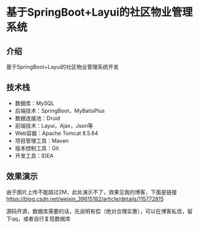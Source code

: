 # 基于SpringBoot+Layui的社区物业管理系统

## 介绍
基于SpringBoot+Layui的社区物业管理系统开发

## 技术栈

- 数据库：MySQL
- 后端技术：SpringBoot，MyBatisPlus
- 数据连接池：Druid
- 前端技术：Layui，Ajax，Json等
- Web容器：Apache Tomcat 8.5.64
- 项目管理工具：Maven
- 版本控制工具：Git
- 开发工具：IDEA

## 效果演示
由于图片上传不能超过2M，此处演示不了，效果见我的博客，下面是链接
https://blog.csdn.net/weixin_39615182/article/details/115772815

源码开源，数据库需要的话，先说明有偿（绝对合理实惠），可以在博客私信，留下qq，或者自行复现数据库
